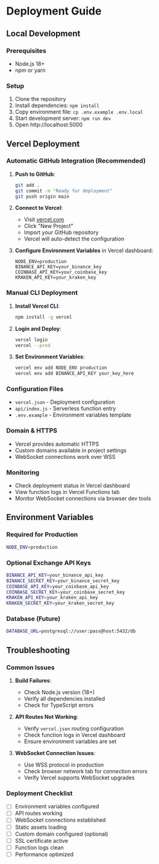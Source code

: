 # Deployment Guide

## Local Development

### Prerequisites
- Node.js 18+
- npm or yarn

### Setup
1. Clone the repository
2. Install dependencies: `npm install`
3. Copy environment file: `cp .env.example .env.local`
4. Start development server: `npm run dev`
5. Open http://localhost:5000

## Vercel Deployment

### Automatic GitHub Integration (Recommended)

1. **Push to GitHub**:
   ```bash
   git add .
   git commit -m "Ready for deployment"
   git push origin main
   ```

2. **Connect to Vercel**:
   - Visit [vercel.com](https://vercel.com)
   - Click "New Project"
   - Import your GitHub repository
   - Vercel will auto-detect the configuration

3. **Configure Environment Variables** in Vercel dashboard:
   ```
   NODE_ENV=production
   BINANCE_API_KEY=your_binance_key
   COINBASE_API_KEY=your_coinbase_key
   KRAKEN_API_KEY=your_kraken_key
   ```

### Manual CLI Deployment

1. **Install Vercel CLI**:
   ```bash
   npm install -g vercel
   ```

2. **Login and Deploy**:
   ```bash
   vercel login
   vercel --prod
   ```

3. **Set Environment Variables**:
   ```bash
   vercel env add NODE_ENV production
   vercel env add BINANCE_API_KEY your_key_here
   ```

### Configuration Files

- `vercel.json` - Deployment configuration
- `api/index.js` - Serverless function entry
- `.env.example` - Environment variables template

### Domain & HTTPS

- Vercel provides automatic HTTPS
- Custom domains available in project settings
- WebSocket connections work over WSS

### Monitoring

- Check deployment status in Vercel dashboard
- View function logs in Vercel Functions tab
- Monitor WebSocket connections via browser dev tools

## Environment Variables

### Required for Production

```bash
NODE_ENV=production
```

### Optional Exchange API Keys

```bash
BINANCE_API_KEY=your_binance_api_key
BINANCE_SECRET_KEY=your_binance_secret_key
COINBASE_API_KEY=your_coinbase_api_key
COINBASE_SECRET_KEY=your_coinbase_secret_key
KRAKEN_API_KEY=your_kraken_api_key
KRAKEN_SECRET_KEY=your_kraken_secret_key
```

### Database (Future)

```bash
DATABASE_URL=postgresql://user:pass@host:5432/db
```

## Troubleshooting

### Common Issues

1. **Build Failures**:
   - Check Node.js version (18+)
   - Verify all dependencies installed
   - Check for TypeScript errors

2. **API Routes Not Working**:
   - Verify `vercel.json` routing configuration
   - Check function logs in Vercel dashboard
   - Ensure environment variables are set

3. **WebSocket Connection Issues**:
   - Use WSS protocol in production
   - Check browser network tab for connection errors
   - Verify Vercel supports WebSocket upgrades

### Deployment Checklist

- [ ] Environment variables configured
- [ ] API routes working
- [ ] WebSocket connections established  
- [ ] Static assets loading
- [ ] Custom domain configured (optional)
- [ ] SSL certificate active
- [ ] Function logs clean
- [ ] Performance optimized